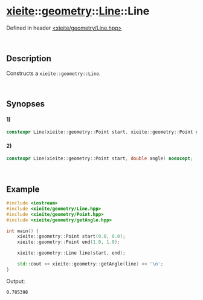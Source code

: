 # [xieite](../../../../xieite.md)\:\:[geometry](../../../../geometry.md)\:\:[Line](../../../Line.md)\:\:Line
Defined in header [<xieite/geometry/Line.hpp>](../../../../../include/xieite/geometry/Line.hpp)

&nbsp;

## Description
Constructs a `xieite::geometry::Line`.

&nbsp;

## Synopses
#### 1)
```cpp
constexpr Line(xieite::geometry::Point start, xieite::geometry::Point end) noexcept;
```
#### 2)
```cpp
constexpr Line(xieite::geometry::Point start, double angle) noexcept;
```

&nbsp;

## Example
```cpp
#include <iostream>
#include <xieite/geometry/Line.hpp>
#include <xieite/geometry/Point.hpp>
#include <xieite/geometry/getAngle.hpp>

int main() {
    xieite::geometry::Point start(0.0, 0.0);
    xieite::geometry::Point end(1.0, 1.0);

    xieite::geometry::Line line(start, end);

    std::cout << xieite::geometry::getAngle(line) << '\n';
}
```
Output:
```
0.785398
```
